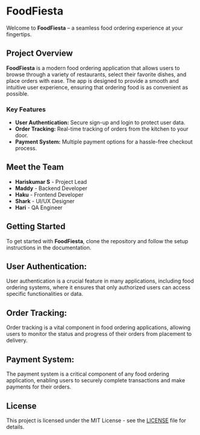 # FoodFiesta

Welcome to **FoodFiesta** – a seamless food ordering experience at your fingertips.

## Project Overview

**FoodFiesta** is a modern food ordering application that allows users to browse through a variety of restaurants, select their favorite dishes, and place orders with ease. The app is designed to provide a smooth and intuitive user experience, ensuring that ordering food is as convenient as possible.

### Key Features

- **User Authentication:** Secure sign-up and login to protect user data.
- **Order Tracking:** Real-time tracking of orders from the kitchen to your door.
- **Payment System:** Multiple payment options for a hassle-free checkout process.

## Meet the Team

- **Hariskumar S** - Project Lead
- **Maddy** - Backend Developer
- **Haku** - Frontend Developer
- **Shark** - UI/UX Designer
- **Hari** - QA Engineer

## Getting Started

To get started with **FoodFiesta**, clone the repository and follow the setup instructions in the documentation.

## User Authentication:
User authentication is a crucial feature in many applications, including food ordering systems, where it ensures that only authorized users can access specific functionalities or data.

## Order Tracking:
Order tracking is a vital component in food ordering applications, allowing users to monitor the status and progress of their orders from placement to delivery.

## Payment System:
The payment system is a critical component of any food ordering application, enabling users to securely complete transactions and make payments for their orders.

## License

This project is licensed under the MIT License - see the [LICENSE](LICENSE) file for details.
